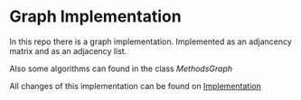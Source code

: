 # Graph Implementation
In this repo there is a graph implementation. Implemented as an adjancency matrix and as an adjacency list.

Also some algorithms can found in the class *MethodsGraph*

All changes of this implementation can be found on [Implementation](https://github.com/juanchovelezpro/ShortestPath-ColombiaCities "Implementation")
